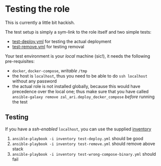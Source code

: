 # Testing the role
This is currently a little bit hackish.

The test setup is simply a sym-link to the role itself and two simple tests:

* [test-deploy.yml](./test-deploy.yml) for testing the actual deployment
* [test-remove.yml](./test-remove.yml) for testing removal

Your test environment is your _local_ machine (sic!), it needs the following pre-requisites:

* `docker`, `docker-compose`, _writable_ `/tmp`
* the host is `localhost`, thus you need to be able to do `ssh localhost` without any password
* the actual role is not installed globally, because this would have precedence over the local one; thus make sure that you have called 
`ansible-galaxy remove zal_ari.deploy_docker_compose` _before_ running the test

## Testing
If you have a _ssh-enabled_ `localhost`, you can use the supplied [inventory](./inventory)


1. `ansible-playbook -i inventory test-deploy.yml` should be good
1. `ansible-playbook -i inventory test-remove.yml` should remove above stack
1. `ansible-playbook -i inventory test-wrong-compose-binary.yml` should fail
